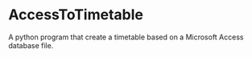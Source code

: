 # AccessToTimetable

A python program that create a timetable based on a Microsoft Access database file.